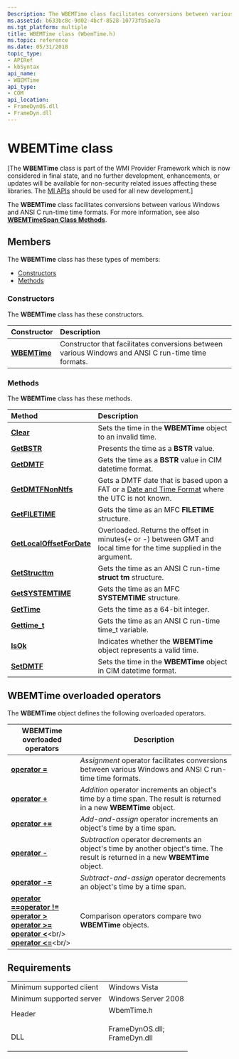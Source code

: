 ```yaml
---
Description: The WBEMTime class facilitates conversions between various Windows and ANSI C run-time time formats. For more information, see also WBEMTimeSpan Class Methods.
ms.assetid: b633bc8c-9d02-4bcf-8528-10773fb5ae7a
ms.tgt_platform: multiple
title: WBEMTime class (WbemTime.h)
ms.topic: reference
ms.date: 05/31/2018
topic_type: 
- APIRef
- kbSyntax
api_name: 
- WBEMTime
api_type: 
- COM
api_location: 
- FrameDynOS.dll
- FrameDyn.dll
---
```


# WBEMTime class

\[The **WBEMTime** class is part of the WMI Provider Framework which is now considered in final state, and no further development, enhancements, or updates will be available for non-security related issues affecting these libraries. The [MI APIs](https://docs.microsoft.com/previous-versions/windows/desktop/wmi_v2/windows-management-infrastructure) should be used for all new development.\]

The **WBEMTime** class facilitates conversions between various Windows and ANSI C run-time time formats. For more information, see also [**WBEMTimeSpan Class Methods**](/windows/desktop/api/WbemTime/nl-wbemtime-wbemtimespan).

## Members

The **WBEMTime** class has these types of members:

-   [Constructors](#constructors)
-   [Methods](#methods)

### Constructors

The **WBEMTime** class has these constructors.



| Constructor                           | Description                                                                                                   |
|:--------------------------------------|:--------------------------------------------------------------------------------------------------------------|
| [**WBEMTime**](/windows/desktop/api/WbemTime/nf-wbemtime-wbemtime-wbemtime(constbstr)) | Constructor that facilitates conversions between various Windows and ANSI C run-time time formats.<br/> |



 

### Methods

The **WBEMTime** class has these methods.



| Method                                                           | Description                                                                                                                            |
|:-----------------------------------------------------------------|:---------------------------------------------------------------------------------------------------------------------------------------|
| [**Clear**](/windows/desktop/api/WbemTime/nf-wbemtime-wbemtime-clear)                                  | Sets the time in the **WBEMTime** object to an invalid time.<br/>                                                                |
| [**GetBSTR**](/windows/desktop/api/WbemTime/nf-wbemtime-wbemtime-getbstr)                              | Presents the time as a **BSTR** value.<br/>                                                                                      |
| [**GetDMTF**](/windows/desktop/api/WbemTime/nf-wbemtime-wbemtime-getdmtf)                              | Gets the time as a **BSTR** value in CIM datetime format.<br/>                                                                   |
| [**GetDMTFNonNtfs**](/windows/desktop/api/WbemTime/nf-wbemtime-wbemtime-getdmtfnonntfs)                | Gets a DMTF date that is based upon a FAT or a [Date and Time Format](date-and-time-format.md) where the UTC is not known.<br/> |
| [**GetFILETIME**](/windows/desktop/api/WbemTime/nf-wbemtime-wbemtime-getfiletime)                      | Gets the time as an MFC **FILETIME** structure.<br/>                                                                             |
| [**GetLocalOffsetForDate**](https://msdn.microsoft.com/library/Aa394049(v=VS.85).aspx) | Overloaded. Returns the offset in minutes(+ or -) between GMT and local time for the time supplied in the argument.<br/>         |
| [**GetStructtm**](/windows/desktop/api/WbemTime/nf-wbemtime-wbemtime-getstructtm)                      | Gets the time as an ANSI C run-time **struct tm** structure.<br/>                                                                |
| [**GetSYSTEMTIME**](/windows/desktop/api/WbemTime/nf-wbemtime-wbemtime-getsystemtime)                  | Gets the time as an MFC **SYSTEMTIME** structure.<br/>                                                                           |
| [**GetTime**](/windows/desktop/api/WbemTime/nf-wbemtime-wbemtime-gettime)                              | Gets the time as a 64-bit integer.<br/>                                                                                          |
| [**Gettime\_t**](/windows/desktop/api/WbemTime/nf-wbemtime-wbemtime-gettime_t)                         | Gets the time as an ANSI C run-time time\_t variable.<br/>                                                                       |
| [**IsOk**](/windows/desktop/api/WbemTime/nf-wbemtime-wbemtime-isok)                                    | Indicates whether the **WBEMTime** object represents a valid time.<br/>                                                          |
| [**SetDMTF**](/windows/desktop/api/WbemTime/nf-wbemtime-wbemtime-setdmtf)                              | Sets the time in the **WBEMTime** object in CIM datetime format.<br/>                                                            |



 

## WBEMTime overloaded operators

The **WBEMTime** object defines the following overloaded operators.



| WBEMTime overloaded operators                                                                                                                                                                                                                                                                                                                                                                                                                                        | Description                                                                                                                       |
|----------------------------------------------------------------------------------------------------------------------------------------------------------------------------------------------------------------------------------------------------------------------------------------------------------------------------------------------------------------------------------------------------------------------------------------------------------------------|-----------------------------------------------------------------------------------------------------------------------------------|
| [**operator =**](https://msdn.microsoft.com/library/Aa394050(v=VS.85).aspx)                                                                                                                                                                                                                                                                                                                                                                                                                       | *Assignment* operator facilitates conversions between various Windows and ANSI C run-time time formats.                           |
| [**operator +**](/windows/desktop/api/WbemTime/nf-wbemtime-wbemtime-operator+)                                                                                                                                                                                                                                                                                                                                                                                                                         | *Addition* operator increments an object's time by a time span. The result is returned in a new **WBEMTime** object.              |
| [**operator +=**](/windows/win32/api/directxmath/nf-directxmath-operator-add-assign)                                                                                                                                                                                                                                                                                                                                                                                                                  | *Add-and-assign* operator increments an object's time by a time span.                                                             |
| [**operator -**](https://msdn.microsoft.com/library/Aa394051(v=VS.85).aspx)                                                                                                                                                                                                                                                                                                                                                                                                                       | *Subtraction* operator decrements an object's time by another object's time. The result is returned in a new **WBEMTime** object. |
| [**operator -=**](/windows/win32/api/directxmath/nf-directxmath-operator-sub-assign)                                                                                                                                                                                                                                                                                                                                                                                                                 | *Subtract-and-assign* operator decrements an object's time by a time span.                                                        |
| [**operator ==**](/windows/desktop/api/WbemTime/nf-wbemtime-wbemtime-operator==)[**operator !=**](/windows/desktop/api/WbemTime/nf-wbemtime-wbemtime-operator!=)<br/> [**operator >**](/windows/desktop/api/WbemTime/nf-wbemtime-wbemtime-operator_)<br/> [**operator >=**](/windows/desktop/api/WbemTime/nf-wbemtime-wbemtime-operator_=)<br/> [**operator <**](https://msdn.microsoft.com/library/Aa394015(v=VS.85).aspx)<br/> [**operator <=**](https://msdn.microsoft.com/library/Aa394016(v=VS.85).aspx)<br/> | Comparison operators compare two **WBEMTime** objects.                                                                            |



 

## Requirements



|                                     |                                                                                                                                                               |
|-------------------------------------|---------------------------------------------------------------------------------------------------------------------------------------------------------------|
| Minimum supported client<br/> | Windows Vista<br/>                                                                                                                                      |
| Minimum supported server<br/> | Windows Server 2008<br/>                                                                                                                                |
| Header<br/>                   | <dl> <dt>WbemTime.h</dt> </dl>                                                                         |
| DLL<br/>                      | <dl> <dt>FrameDynOS.dll; </dt> <dt>FrameDyn.dll</dt> </dl> |



 

 




